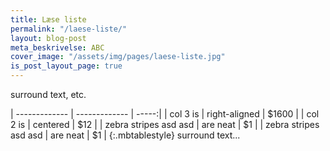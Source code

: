 ```yaml
---
title: Læse liste
permalink: "/laese-liste/"
layout: blog-post
meta_beskrivelse: ABC
cover_image: "/assets/img/pages/laese-liste.jpg"
is_post_layout_page: true
---
```


surround text, etc.

| ------------- | ------------- | -----:|
| col 3 is      | right-aligned | $1600 |
| col 2 is      | centered      |   $12 |
| zebra stripes asd asd  | are neat      |    $1 |
| zebra stripes asd asd  | are neat      |    $1 |
{:.mbtablestyle}
surround text...
